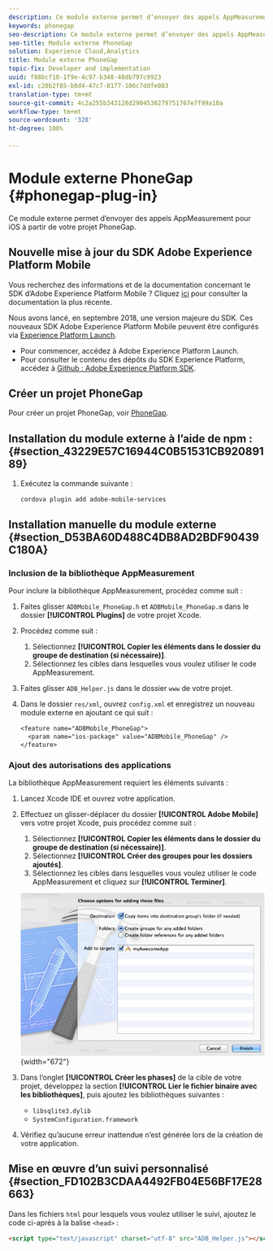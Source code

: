 ```yaml
---
description: Ce module externe permet d’envoyer des appels AppMeasurement pour iOS à partir de votre projet PhoneGap.
keywords: phonegap
seo-description: Ce module externe permet d’envoyer des appels AppMeasurement pour iOS à partir de votre projet PhoneGap.
seo-title: Module externe PhoneGap
solution: Experience Cloud,Analytics
title: Module externe PhoneGap
topic-fix: Developer and implementation
uuid: f88bcf10-1f9e-4c97-b348-40db797c9923
exl-id: c20b2f85-b8d4-47c7-8177-106c7ddfe083
translation-type: tm+mt
source-git-commit: 4c2a255b343128d2904530279751767e7f99a10a
workflow-type: tm+mt
source-wordcount: '328'
ht-degree: 100%

---
```


# Module externe PhoneGap {#phonegap-plug-in}

Ce module externe permet d’envoyer des appels AppMeasurement pour iOS à partir de votre projet PhoneGap.

## Nouvelle mise à jour du SDK Adobe Experience Platform Mobile

Vous recherchez des informations et de la documentation concernant le SDK d’Adobe Experience Platform Mobile ? Cliquez [ici](https://aep-sdks.gitbook.io/docs/) pour consulter la documentation la plus récente.

Nous avons lancé, en septembre 2018, une version majeure du SDK. Ces nouveaux SDK Adobe Experience Platform Mobile peuvent être configurés via [Experience Platform Launch](https://www.adobe.com/fr/experience-platform/launch.html).

* Pour commencer, accédez à Adobe Experience Platform Launch.
* Pour consulter le contenu des dépôts du SDK Experience Platform, accédez à [Github : Adobe Experience Platform SDK](https://github.com/Adobe-Marketing-Cloud/acp-sdks).


## Créer un projet PhoneGap

Pour créer un projet PhoneGap, voir [PhoneGap](https://helpx.adobe.com/fr/experience-manager/6-4/mobile/using/phonegap.html).

## Installation du module externe à l’aide de npm : {#section_43229E57C16944C0B51531CB92089189}

1. Exécutez la commande suivante :

   ```
   cordova plugin add adobe-mobile-services
   ```

## Installation manuelle du module externe  {#section_D53BA60D488C4DB8AD2BDF90439C180A}

### Inclusion de la bibliothèque AppMeasurement

Pour inclure la bibliothèque AppMeasurement, procédez comme suit :

1. Faites glisser `ADBMobile_PhoneGap.h` et `ADBMobile_PhoneGap.m` dans le dossier **[!UICONTROL Plugins]** de votre projet Xcode.
1. Procédez comme suit :

   1. Sélectionnez **[!UICONTROL Copier les éléments dans le dossier du groupe de destination (si nécessaire)]**.
   1. Sélectionnez les cibles dans lesquelles vous voulez utiliser le code AppMeasurement.

1. Faites glisser `ADB_Helper.js` dans le dossier `www` de votre projet.
1. Dans le dossier `res/xml`, ouvrez `config.xml` et enregistrez un nouveau module externe en ajoutant ce qui suit :

   ```
   <feature name="ADBMobile_PhoneGap"> 
     <param name="ios-package" value="ADBMobile_PhoneGap" /> 
   </feature>
   ```

### Ajout des autorisations des applications

La bibliothèque AppMeasurement requiert les éléments suivants :

1. Lancez Xcode IDE et ouvrez votre application.
1. Effectuez un glisser-déplacer du dossier **[!UICONTROL Adobe Mobile]** vers votre projet Xcode, puis procédez comme suit :

   1. Sélectionnez **[!UICONTROL Copier les éléments dans le dossier du groupe de destination (si nécessaire)]**.
   1. Sélectionnez **[!UICONTROL Créer des groupes pour les dossiers ajoutés]**.
   1. Sélectionnez les cibles dans lesquelles vous voulez utiliser le code AppMeasurement et cliquez sur **[!UICONTROL Terminer]**.

   ![](assets/xcode-settings.png){width=&quot;672&quot;}

1. Dans l’onglet **[!UICONTROL Créer les phases]** de la cible de votre projet, développez la section **[!UICONTROL Lier le fichier binaire avec les bibliothèques]**, puis ajoutez les bibliothèques suivantes :

   * `libsqlite3.dylib`
   * `SystemConfiguration.framework`

1. Vérifiez qu’aucune erreur inattendue n’est générée lors de la création de votre application.

## Mise en œuvre d’un suivi personnalisé {#section_FD102B3CDAA4492FB04E56BF17E28663}

Dans les fichiers `html` pour lesquels vous voulez utiliser le suivi, ajoutez le code ci-après à la balise `<head>` :

```html
<script type="text/javascript" charset="utf-8" src="ADB_Helper.js"></script>
```

